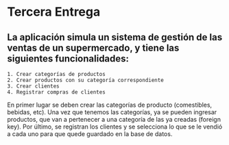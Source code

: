 # Tercera Entrega

## La aplicación simula un sistema de gestión de las ventas de un supermercado, y tiene las siguientes funcionalidades:

    1. Crear categorías de productos
    2. Crear productos con su categoría correspondiente
    3. Crear clientes
    4. Registrar compras de clientes

En primer lugar se deben crear las categorías de producto (comestibles, bebidas, etc). Una vez que tenemos las categorías, ya se pueden ingresar productos, que van a pertenecer a una categoría de las ya creadas (foreign key). Por último, se registran los clientes y se selecciona lo que se le vendió a cada uno para que quede guardado en la base de datos.